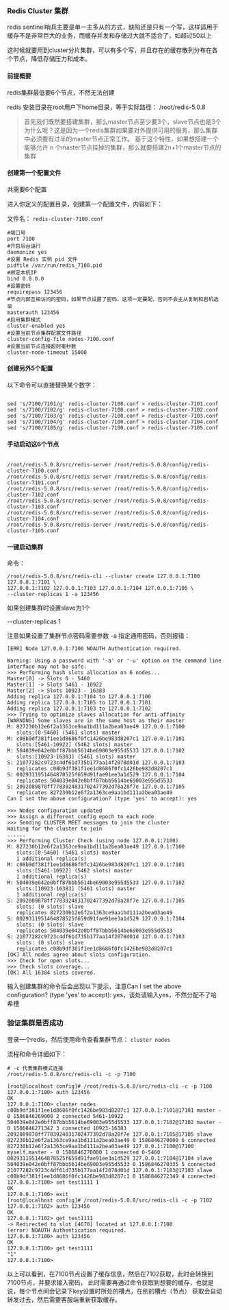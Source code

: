 ### Redis Cluster 集群

redis sentinel哨兵主要是单一主多从的方式，缺陷还是只有一个写，这样适用于缓存不是非常巨大的业务，而缓存并发和存储过大就不适合了，如超过50以上

这时候就要用到cluster分片集群，可以有多个写，并且存在的缓存散列分布在各个节点，降低存储压力和成本。


#### 前提概要

redis集群最低要6个节点，不然无法创建

redis 安装目录在root用户下home目录，等于实际路径： /root/redis-5.0.8

> 首先我们既然要搭建集群，那么master节点至少要3个，slave节点也是3个
  为什么呢？这是因为一个redis集群如果要对外提供可用的服务，那么集群中必须要有过半的master节点正常工作。
  基于这个特性，如果想搭建一个能够允许 n 个master节点挂掉的集群，那么就要搭建2n+1个master节点的集群


#### 创建第一个配置文件

共需要6个配置

进入你定义的配置目录，创建第一个配置文件，内容如下：

文件名： `redis-cluster-7100.conf`

```
#端口号
port 7100
#开启后台运行
daemonize yes
#设置 Redis 实例 pid 文件
pidfile /var/run/redis_7100.pid
#绑定本机IP
bind 0.0.0.0
#设置密码
requirepass 123456
#节点内部互相访问的密码，如果节点设置了密码，这项一定要配，否则不会主从复制和宕机选举
masterauth 123456
#启用集群模式
cluster-enabled yes
#设置当前节点集群配置文件路径
cluster-config-file nodes-7100.conf
#设置当前节点连接超时毫秒数
cluster-node-timeout 15000

```

#### 创建另外5个配置

以下命令可以直接替换某个数字：

```

sed 's/7100/7101/g' redis-cluster-7100.conf > redis-cluster-7101.conf
sed 's/7100/7102/g' redis-cluster-7100.conf > redis-cluster-7102.conf
sed 's/7100/7103/g' redis-cluster-7100.conf > redis-cluster-7103.conf
sed 's/7100/7104/g' redis-cluster-7100.conf > redis-cluster-7104.conf
sed 's/7100/7105/g' redis-cluster-7100.conf > redis-cluster-7105.conf

```

#### 手动启动这6个节点

```

/root/redis-5.0.8/src/redis-server /root/redis-5.0.8/config/redis-cluster-7100.conf
/root/redis-5.0.8/src/redis-server /root/redis-5.0.8/config/redis-cluster-7101.conf
/root/redis-5.0.8/src/redis-server /root/redis-5.0.8/config/redis-cluster-7102.conf
/root/redis-5.0.8/src/redis-server /root/redis-5.0.8/config/redis-cluster-7103.conf
/root/redis-5.0.8/src/redis-server /root/redis-5.0.8/config/redis-cluster-7104.conf
/root/redis-5.0.8/src/redis-server /root/redis-5.0.8/config/redis-cluster-7105.conf

```

#### 一键启动集群

命令：

```
/root/redis-5.0.8/src/redis-cli --cluster create 127.0.0.1:7100 127.0.0.1:7101 \
127.0.0.1:7102 127.0.0.1:7103 127.0.0.1:7104 127.0.0.1:7105 \
--cluster-replicas 1 -a 123456

```

如果创建集群时设置slave为1个

--cluster-replicas 1

注意如果设置了集群节点密码需要参数 -a 指定通用密码，否则报错：

```
[ERR] Node 127.0.0.1:7100 NOAUTH Authentication required.
```

```
Warning: Using a password with '-a' or '-u' option on the command line interface may not be safe.
>>> Performing hash slots allocation on 6 nodes...
Master[0] -> Slots 0 - 5460
Master[1] -> Slots 5461 - 10922
Master[2] -> Slots 10923 - 16383
Adding replica 127.0.0.1:7104 to 127.0.0.1:7100
Adding replica 127.0.0.1:7105 to 127.0.0.1:7101
Adding replica 127.0.0.1:7103 to 127.0.0.1:7102
>>> Trying to optimize slaves allocation for anti-affinity
[WARNING] Some slaves are in the same host as their master
M: 827230b12e6f2a1363ce9aa1bd111a2bea03ae49 127.0.0.1:7100
   slots:[0-5460] (5461 slots) master
M: c08b9df381f1ee1d8686f0fc1426be983d8207c1 127.0.0.1:7101
   slots:[5461-10922] (5462 slots) master
M: 504039e042e0bff87bbb5614be69003e955d5533 127.0.0.1:7102
   slots:[10923-16383] (5461 slots) master
S: 21077282c9723c4df61d735b177aa14f2078d01d 127.0.0.1:7103
   replicates c08b9df381f1ee1d8686f0fc1426be983d8207c1
S: 0029311951464878525f659d91fae91ee3a1d529 127.0.0.1:7104
   replicates 504039e042e0bff87bbb5614be69003e955d5533
S: 2092089878ff7783924831702477392d78a28f7e 127.0.0.1:7105
   replicates 827230b12e6f2a1363ce9aa1bd111a2bea03ae49
Can I set the above configuration? (type 'yes' to accept): yes
```

```
>>> Nodes configuration updated
>>> Assign a different config epoch to each node
>>> Sending CLUSTER MEET messages to join the cluster
Waiting for the cluster to join
......
>>> Performing Cluster Check (using node 127.0.0.1:7100)
M: 827230b12e6f2a1363ce9aa1bd111a2bea03ae49 127.0.0.1:7100
   slots:[0-5460] (5461 slots) master
   1 additional replica(s)
M: c08b9df381f1ee1d8686f0fc1426be983d8207c1 127.0.0.1:7101
   slots:[5461-10922] (5462 slots) master
   1 additional replica(s)
M: 504039e042e0bff87bbb5614be69003e955d5533 127.0.0.1:7102
   slots:[10923-16383] (5461 slots) master
   1 additional replica(s)
S: 2092089878ff7783924831702477392d78a28f7e 127.0.0.1:7105
   slots: (0 slots) slave
   replicates 827230b12e6f2a1363ce9aa1bd111a2bea03ae49
S: 0029311951464878525f659d91fae91ee3a1d529 127.0.0.1:7104
   slots: (0 slots) slave
   replicates 504039e042e0bff87bbb5614be69003e955d5533
S: 21077282c9723c4df61d735b177aa14f2078d01d 127.0.0.1:7103
   slots: (0 slots) slave
   replicates c08b9df381f1ee1d8686f0fc1426be983d8207c1
[OK] All nodes agree about slots configuration.
>>> Check for open slots...
>>> Check slots coverage...
[OK] All 16384 slots covered.
```

输入创建集群的命令后会出现以下提示，注意Can I set the above configuration? (type 'yes' to accept): yes，该处请输入yes，不然分配不了哈希槽


### 验证集群是否成功

登录一个redis，然后使用命令查看集群节点： `cluster nodes`

流程和命令详细如下：

```
# -c 代表集群模式连接
/root/redis-5.0.8/src/redis-cli -c -p 7100

[root@localhost config]# /root/redis-5.0.8/src/redis-cli -c -p 7100
127.0.0.1:7100> auth 123456
OK
127.0.0.1:7100> cluster nodes
c08b9df381f1ee1d8686f0fc1426be983d8207c1 127.0.0.1:7101@17101 master - 0 1586846269000 2 connected 5461-10922
504039e042e0bff87bbb5614be69003e955d5533 127.0.0.1:7102@17102 master - 0 1586846271342 3 connected 10923-16383
2092089878ff7783924831702477392d78a28f7e 127.0.0.1:7105@17105 slave 827230b12e6f2a1363ce9aa1bd111a2bea03ae49 0 1586846270000 6 connected
827230b12e6f2a1363ce9aa1bd111a2bea03ae49 127.0.0.1:7100@17100 myself,master - 0 1586846270000 1 connected 0-5460
0029311951464878525f659d91fae91ee3a1d529 127.0.0.1:7104@17104 slave 504039e042e0bff87bbb5614be69003e955d5533 0 1586846270335 5 connected
21077282c9723c4df61d735b177aa14f2078d01d 127.0.0.1:7103@17103 slave c08b9df381f1ee1d8686f0fc1426be983d8207c1 0 1586846272349 4 connected
127.0.0.1:7100> set test1111 1
OK
127.0.0.1:7100> exit
[root@localhost config]# /root/redis-5.0.8/src/redis-cli -c -p 7102
127.0.0.1:7102> auth 123456
OK
127.0.0.1:7102> get test1111
-> Redirected to slot [4670] located at 127.0.0.1:7100
(error) NOAUTH Authentication required.
127.0.0.1:7100> auth 123456
OK
127.0.0.1:7100> get test1111
"1"
127.0.0.1:7100>
```

以上可以看到，在7100节点设置了缓存信息，然后在7102获取，此时会转换到7100节点，并要求输入密码，
此时需要再通过命令获取到想要的缓存，也就是说，每个节点间会记录下key设置时所处的槽点，在别的槽点（节点）
获取会自动转发过去，然后需要客服端重新获取缓存。

